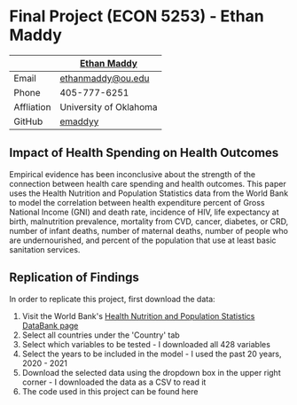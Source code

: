 # Final Project (ECON 5253) - Ethan Maddy #

|  | [Ethan Maddy](http://emaddyy.github.io) |
|--------------|--------------------------------------------------------------|
| Email | [ethanmaddy@ou.edu](mailto:ethanmaddy@ou.edu) |
| Phone | 405-777-6251 |
| Affliation | University of Oklahoma |
| GitHub | [emaddyy](https://github.com/emaddyy) |


## Impact of Health Spending on Health Outcomes ##

Empirical evidence has been inconclusive about the strength of the connection between health care spending and health outcomes. This paper uses the Health Nutrition and Population Statistics data from the World Bank to model the correlation between health expenditure percent of Gross National Income (GNI) and death rate, incidence of HIV, life expectancy at birth, malnutrition prevalence, mortality from CVD, cancer, diabetes, or CRD, number of infant deaths, number of maternal deaths, number of people who are undernourished, and percent of the population that use at least basic sanitation services. 

## Replication of Findings ##

In order to replicate this project, first download the data:

1. Visit the World Bank's [Health Nutrition and Population Statistics DataBank page](https://databank.worldbank.org/source/health-nutrition-and-population-statistics)
2. Select all countries under the 'Country' tab
3. Select which variables to be tested - I downloaded all 428 variables
4. Select the years to be included in the model - I used the past 20 years, 2020 - 2021
5. Download the selected data using the dropdown box in the upper right corner - I downloaded the data as a CSV to read it
6. The code used in this project can be found here
